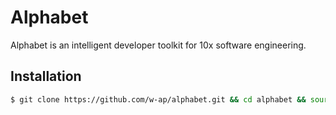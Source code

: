 # Alphabet

Alphabet is an intelligent developer toolkit for 10x software engineering.

## Installation

```sh
$ git clone https://github.com/w-ap/alphabet.git && cd alphabet && source alphabet
```
